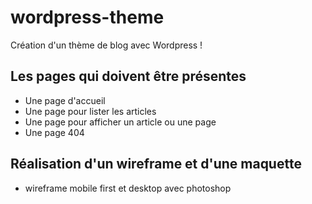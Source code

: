 # wordpress-theme
Création d'un thème de blog avec Wordpress !

## Les pages qui doivent être présentes
* Une page d'accueil
* Une page pour lister les articles
* Une page pour afficher un article ou une page
* Une page 404

## Réalisation d'un wireframe et d'une maquette 
* wireframe mobile first et desktop avec photoshop






